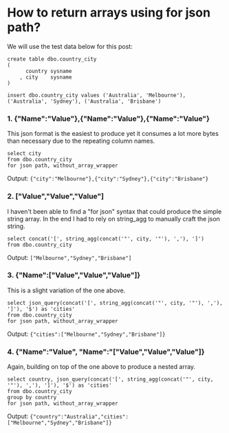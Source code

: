 # How to return arrays using for json path?

We will use the test data below for this post:

````
create table dbo.country_city
(
      country sysname
    , city    sysname
)

insert dbo.country_city values ('Australia', 'Melbourne'), ('Australia', 'Sydney'), ('Australia', 'Brisbane')
````

### 1. {"Name":"Value"},{"Name":"Value"},{"Name":"Value"}

This json format is the easiest to produce yet it consumes a lot more bytes than necessary due to the repeating column names.

````
select city
from dbo.country_city
for json path, without_array_wrapper
````

Output: `{"city":"Melbourne"},{"city":"Sydney"},{"city":"Brisbane"}`

### 2. ["Value","Value","Value"]

I haven't been able to find a "for json" syntax that could produce the simple string array. In the end I had to rely on string_agg to manually craft the json string. 

````
select concat('[', string_agg(concat('"', city, '"'), ','), ']')
from dbo.country_city
````

Output: `["Melbourne","Sydney","Brisbane"]`

### 3. {"Name":["Value","Value","Value"]}

This is a slight variation of the one above.

````
select json_query(concat('[', string_agg(concat('"', city, '"'), ','), ']'), '$') as 'cities'
from dbo.country_city
for json path, without_array_wrapper
````

Output: `{"cities":["Melbourne","Sydney","Brisbane"]}`

### 4. {"Name":"Value", "Name":"["Value","Value","Value"]}

Again, building on top of the one above to produce a nested array.

````
select country, json_query(concat('[', string_agg(concat('"', city, '"'), ','), ']'), '$') as 'cities'
from dbo.country_city
group by country
for json path, without_array_wrapper
````

Output: `{"country":"Australia","cities":["Melbourne","Sydney","Brisbane"]}`
